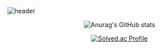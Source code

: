 ![header](https://capsule-render.vercel.app/api?type=waving&color=gradient&height=200&section=header&text=yyoungl's%20github&fontSize=60&fontColor=ffffff&fontAlign=70)



<div align="center">
  
![Anurag's GitHub stats](https://github-readme-stats.vercel.app/api?username=yyoungl&show_icons=true&theme=buefy)

</div>


<div align="center">
  
[![Solved.ac Profile](http://mazassumnida.wtf/api/v2/generate_badge?boj=pisouz7)](https://solved.ac/pisouz7/)  

</div>
